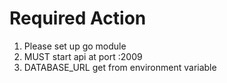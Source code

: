 # Required Action
1. Please set up go module
1. MUST start api at port :2009
1. DATABASE_URL  get from environment variable